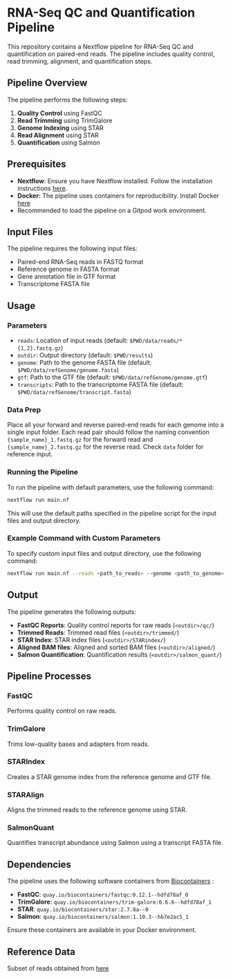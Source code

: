 
# RNA-Seq QC and Quantification Pipeline

This repository contains a Nextflow pipeline for RNA-Seq QC and quantification on paired-end reads. The pipeline includes quality control, read trimming, alignment, and quantification steps.

## Pipeline Overview

The pipeline performs the following steps:
1. **Quality Control** using FastQC
2. **Read Trimming** using TrimGalore
3. **Genome Indexing** using STAR
4. **Read Alignment** using STAR
5. **Quantification** using Salmon

## Prerequisites
- **Nextflow**: Ensure you have Nextflow installed. Follow the installation instructions [here](https://www.nextflow.io/docs/latest/getstarted.html).
- **Docker:** The pipeline uses containers for reproducibility. Install Docker [here](https://docs.docker.com/get-docker/)
- Recommended to load the pipeline on a Gitpod work environment.

## Input Files

The pipeline requires the following input files:
- Paired-end RNA-Seq reads in FASTQ format
- Reference genome in FASTA format
- Gene annotation file in GTF format
- Transcriptome FASTA file

## Usage

### Parameters

- `reads`: Location of input reads (default: `$PWD/data/reads/*{1,2}.fastq.gz`)
- `outdir`: Output directory (default: `$PWD/results`)
- `genome`: Path to the genome FASTA file (default: `$PWD/data/refGenome/genome.fasta`)
- `gtf`: Path to the GTF file (default: `$PWD/data/refGenome/genome.gtf`)
- `transcripts`: Path to the transcriptome FASTA file (default: `$PWD/data/refGenome/transcript.fasta`)

### Data Prep

Place all your forward and reverse paired-end reads for each genome into a single input folder. Each read pair should follow the naming convention `{sample_name}_1.fastq.gz` for the forward read and `{sample_name}_2.fastq.gz` for the reverse read. Check `data` folder for reference input.


### Running the Pipeline

To run the pipeline with default parameters, use the following command:

```bash
nextflow run main.nf
```

This will use the default paths specified in the pipeline script for the input files and output directory.

### Example Command with Custom Parameters

To specify custom input files and output directory, use the following command:

```bash
nextflow run main.nf --reads <path_to_reads> --genome <path_to_genome> --gtf <path_to_gtf> --transcripts <path_to_transcripts> --outdir <output_directory>
```

## Output

The pipeline generates the following outputs:
- **FastQC Reports**: Quality control reports for raw reads (`<outdir>/qc/`)
- **Trimmed Reads**: Trimmed read files (`<outdir>/trimmed/`)
- **STAR Index**: STAR index files (`<outdir>/STARindex/`)
- **Aligned BAM files**: Aligned and sorted BAM files (`<outdir>/aligned/`)
- **Salmon Quantification**: Quantification results (`<outdir>/salmon_quant/`)

## Pipeline Processes

### FastQC

Performs quality control on raw reads.

### TrimGalore

Trims low-quality bases and adapters from reads.

### STARIndex

Creates a STAR genome index from the reference genome and GTF file.

### STARAlign

Aligns the trimmed reads to the reference genome using STAR.

### SalmonQuant

Quantifies transcript abundance using Salmon using a transcript FASTA file.

## Dependencies

The pipeline uses the following software containers from [Biocontainers](https://biocontainers.pro/) :

- **FastQC**: `quay.io/biocontainers/fastqc:0.12.1--hdfd78af_0`
- **TrimGalore**: `quay.io/biocontainers/trim-galore:0.6.6--hdfd78af_1`
- **STAR**: `quay.io/biocontainers/star:2.7.8a--0`
- **Salmon**: `quay.io/biocontainers/salmon:1.10.3--hb7e2ac5_1`

Ensure these containers are available in your Docker environment.

## Reference Data 
Subset of reads obtained from [here](https://bioinfogp.cnb.csic.es/files/samples/rnaseq/)
